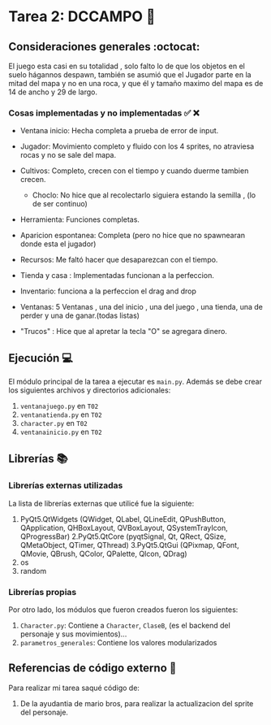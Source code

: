 # Tarea 2: DCCAMPO :school_satchel:

## Consideraciones generales :octocat:

El juego esta casi en su totalidad , solo falto lo de que los objetos en el suelo hágannos despawn, también se asumió que el 
Jugador parte en la mitad del mapa y no en una roca, y que él y tamaño maximo del mapa es de 14 de ancho y 29 de largo.

### Cosas implementadas y no implementadas :white_check_mark: :x:

* Ventana inicio: Hecha completa a prueba de error de input.
   
* Jugador: Movimiento completo y fluido con los 4 sprites, no atraviesa rocas y no se sale del mapa.

* Cultivos: Completo, crecen con el tiempo y cuando duerme tambien crecen.
   * Choclo: No hice que al recolectarlo siguiera estando la semilla , (lo de ser continuo)
   
* Herramienta: Funciones completas.
   
* Aparicion espontanea: Completa (pero no hice que no spawnearan donde esta el jugador)
* Recursos: Me faltó hacer que desaparezcan con el tiempo.
* Tienda y casa : Implementadas funcionan a la perfeccion.
* Inventario: funciona a la perfeccion el drag and drop
* Ventanas: 5 Ventanas , una del inicio , una del juego , una tienda, una de perder y una de ganar.(todas listas)
* "Trucos" : Hice que al apretar la tecla "O" se agregara dinero.

## Ejecución :computer:
El módulo principal de la tarea a ejecutar es  ```main.py```. Además se debe crear los siguientes archivos y directorios adicionales:
1. ```ventanajuego.py``` en ```T02```
2. ```ventanatienda.py``` en ```T02```
3. ```character.py``` en ```T02```
4. ```ventanainicio.py``` en ```T02```

## Librerías :books:
### Librerías externas utilizadas
La lista de librerías externas que utilicé fue la siguiente:

1. PyQt5.QtWidgets (QWidget, QLabel, QLineEdit, QPushButton, QApplication, QHBoxLayout, QVBoxLayout, QSystemTrayIcon, QProgressBar)
2.PyQt5.QtCore (pyqtSignal, Qt, QRect, QSize, QMetaObject, QTimer, QThread)
3.PyQt5.QtGui (QPixmap, QFont, QMovie, QBrush, QColor, QPalette, QIcon, QDrag)
4. os 
5. random

### Librerías propias
Por otro lado, los módulos que fueron creados fueron los siguientes:

1. ```Character.py```: Contiene a ```Character```, ```ClaseB```, (es el backend del personaje y sus movimientos)...
2. ```parametros_generales```: Contiene los valores modularizados

## Referencias de código externo :book:

Para realizar mi tarea saqué código de:
1. De la ayudantia de mario bros, para realizar la actualizacion del sprite del personaje.

